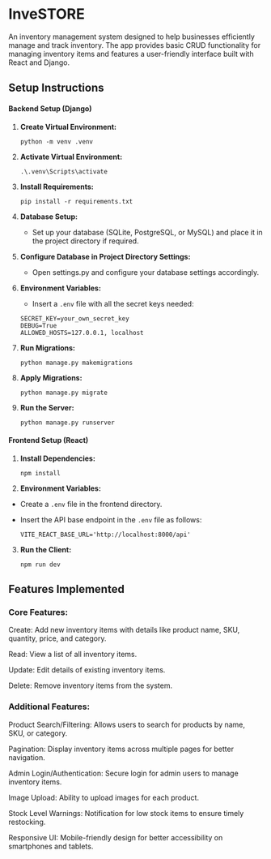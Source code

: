 # InveSTORE

An inventory management system designed to help businesses efficiently manage and track inventory. The app provides basic CRUD functionality for managing inventory items and features a user-friendly interface built with React and Django.

## Setup Instructions

#### Backend Setup (Django)

1. **Create Virtual Environment:**

   ```shell
   python -m venv .venv
   ```

2. **Activate Virtual Environment:**

   ```shell
   .\.venv\Scripts\activate
   ```

3. **Install Requirements:**

   ```shell
   pip install -r requirements.txt
   ```

4. **Database Setup:**

   - Set up your database (SQLite, PostgreSQL, or MySQL) and place it in the project directory if required.

5. **Configure Database in Project Directory Settings:**

   - Open settings.py and configure your database settings accordingly.

6. **Environment Variables:**

   - Insert a `.env` file with all the secret keys needed:

   ```
   SECRET_KEY=your_own_secret_key
   DEBUG=True
   ALLOWED_HOSTS=127.0.0.1, localhost
   ```

7. **Run Migrations:**

   ```shell
   python manage.py makemigrations
   ```

8. **Apply Migrations:**

   ```shell
   python manage.py migrate
   ```

9. **Run the Server:**
   ```shell
   python manage.py runserver
   ```

#### Frontend Setup (React)

1. **Install Dependencies:**

   ```shell
   npm install
   ```

2. **Environment Variables:**

- Create a `.env` file in the frontend directory.
- Insert the API base endpoint in the `.env` file as follows:

  ```
  VITE_REACT_BASE_URL='http://localhost:8000/api'
  ```

3. **Run the Client:**
   ```shell
   npm run dev
   ```

## Features Implemented

### Core Features:

Create: Add new inventory items with details like product name, SKU, quantity, price, and category.

Read: View a list of all inventory items.

Update: Edit details of existing inventory items.

Delete: Remove inventory items from the system.

### Additional Features:

Product Search/Filtering: Allows users to search for products by name, SKU, or category.

Pagination: Display inventory items across multiple pages for better navigation.

Admin Login/Authentication: Secure login for admin users to manage inventory items.

Image Upload: Ability to upload images for each product.

Stock Level Warnings: Notification for low stock items to ensure timely restocking.

Responsive UI: Mobile-friendly design for better accessibility on smartphones and tablets.
